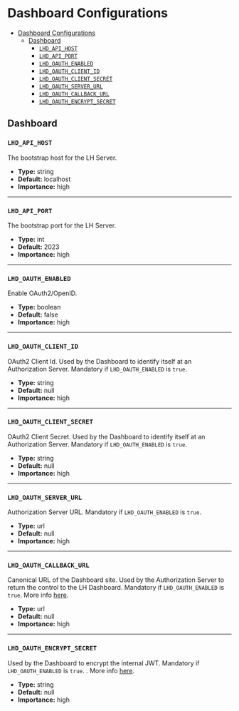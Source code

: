 # Dashboard Configurations

<!-- TOC -->
* [Dashboard Configurations](#dashboard-configurations)
  * [Dashboard](#dashboard)
    * [`LHD_API_HOST`](#lhd_api_host)
    * [`LHD_API_PORT`](#lhd_api_port)
    * [`LHD_OAUTH_ENABLED`](#lhd_oauth_enabled)
    * [`LHD_OAUTH_CLIENT_ID`](#lhd_oauth_client_id)
    * [`LHD_OAUTH_CLIENT_SECRET`](#lhd_oauth_client_secret)
    * [`LHD_OAUTH_SERVER_URL`](#lhd_oauth_server_url)
    * [`LHD_OAUTH_CALLBACK_URL`](#lhd_oauth_callback_url)
    * [`LHD_OAUTH_ENCRYPT_SECRET`](#lhd_oauth_encrypt_secret)
<!-- TOC -->

## Dashboard

### `LHD_API_HOST`

The bootstrap host for the LH Server.

- **Type:** string
- **Default:** localhost
- **Importance:** high

---

### `LHD_API_PORT`

The bootstrap port for the LH Server.

- **Type:** int
- **Default:** 2023
- **Importance:** high

---

### `LHD_OAUTH_ENABLED`

Enable OAuth2/OpenID.

- **Type:** boolean
- **Default:** false
- **Importance:** high

---

### `LHD_OAUTH_CLIENT_ID`

OAuth2 Client Id. Used by the Dashboard to identify itself at an Authorization Server. Mandatory if `LHD_OAUTH_ENABLED`
is `true`.

- **Type:** string
- **Default:** null
- **Importance:** high

---

### `LHD_OAUTH_CLIENT_SECRET`

OAuth2 Client Secret. Used by the Dashboard to identify itself at an Authorization Server. Mandatory
if `LHD_OAUTH_ENABLED` is `true`.

- **Type:** string
- **Default:** null
- **Importance:** high

---

### `LHD_OAUTH_SERVER_URL`

Authorization Server URL. Mandatory if `LHD_OAUTH_ENABLED` is `true`.

- **Type:** url
- **Default:** null
- **Importance:** high

---

### `LHD_OAUTH_CALLBACK_URL`

Canonical URL of the Dashboard site. Used by the Authorization Server to return the control to the LH Dashboard.
Mandatory if `LHD_OAUTH_ENABLED` is `true`. More
info [here](https://next-auth.js.org/configuration/options#nextauth_url).

- **Type:** url
- **Default:** null
- **Importance:** high

---

### `LHD_OAUTH_ENCRYPT_SECRET`

Used by the Dashboard to encrypt the internal JWT.
Mandatory if `LHD_OAUTH_ENABLED` is `true`. . More
info [here](https://next-auth.js.org/configuration/options#nextauth_secret).

- **Type:** string
- **Default:** null
- **Importance:** high
